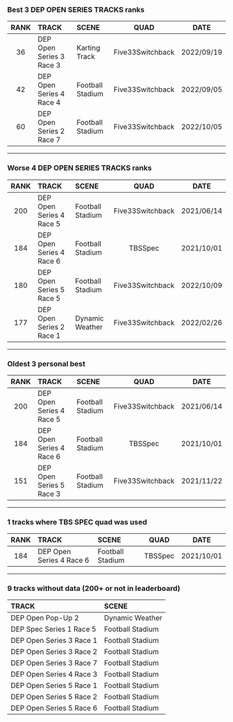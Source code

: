 ### Best 3 DEP OPEN SERIES TRACKS ranks
|RANK|TRACK|SCENE|QUAD|DATE|
|:---:|:---|:---|:---:|:---:|
|36|DEP Open Series 3 Race 3|Karting Track|Five33Switchback|2022/09/19|
|42|DEP Open Series 4 Race 4|Football Stadium|Five33Switchback|2022/09/05|
|60|DEP Open Series 2 Race 7|Football Stadium|Five33Switchback|2022/10/05|
---
### Worse 4 DEP OPEN SERIES TRACKS ranks
|RANK|TRACK|SCENE|QUAD|DATE|
|:---:|:---|:---|:---:|:---:|
|200|DEP Open Series 4 Race 5|Football Stadium|Five33Switchback|2021/06/14|
|184|DEP Open Series 4 Race 6|Football Stadium|TBSSpec|2021/10/01|
|180|DEP Open Series 5 Race 5|Football Stadium|Five33Switchback|2022/10/09|
|177|DEP Open Series 2 Race 1|Dynamic Weather|Five33Switchback|2022/02/26|
---
### Oldest 3 personal best
|RANK|TRACK|SCENE|QUAD|DATE|
|:---:|:---|:---|:---:|:---:|
|200|DEP Open Series 4 Race 5|Football Stadium|Five33Switchback|2021/06/14|
|184|DEP Open Series 4 Race 6|Football Stadium|TBSSpec|2021/10/01|
|151|DEP Open Series 5 Race 3|Football Stadium|Five33Switchback|2021/11/22|
---
### 1 tracks where TBS SPEC quad was used
|RANK|TRACK|SCENE|QUAD|DATE|
|:---:|:---|:---|:---:|:---:|
|184|DEP Open Series 4 Race 6|Football Stadium|TBSSpec|2021/10/01|
---
### 9 tracks without data (200+ or not in leaderboard)
|TRACK|SCENE|
|:---|:---|
|DEP Open Pop-Up 2|Dynamic Weather|
|DEP Spec Series 1 Race 5|Football Stadium|
|DEP Open Series 3 Race 1|Football Stadium|
|DEP Open Series 3 Race 2|Football Stadium|
|DEP Open Series 3 Race 7|Football Stadium|
|DEP Open Series 4 Race 3|Football Stadium|
|DEP Open Series 5 Race 1|Football Stadium|
|DEP Open Series 5 Race 2|Football Stadium|
|DEP Open Series 5 Race 6|Football Stadium|
